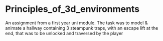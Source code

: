 # Principles_of_3d_environments
An assignment from a first year uni module. The task was to model &amp; animate  a hallway containing 3 steampunk traps, with an escape lift at the end, that was to be unlocked and traversed by the player  
